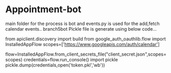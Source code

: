 # Appointment-bot


main folder for the process is bot and events.py is used for the add,fetch calendar events..
branch5bot
Pickle file is generate using below code...

from apiclient.discovery import build
from google_auth_oauthlib.flow import InstalledAppFlow
scopes=['https://www.googleapis.com/auth/calendar']

flow=InstalledAppFlow.from_client_secrets_file("client_secret.json",scopes=scopes)
credentials=flow.run_console()
import pickle
pickle.dump(credentials,open('token.pkl','wb'))
